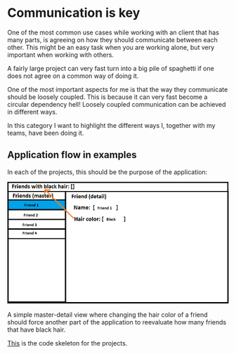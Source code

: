 # Communication is **key**
One of the most common use cases while working with an client that has many parts, is agreeing on how they should 
communicate between each other. This might be an easy task when you are working alone, but very important when 
working with others.

A fairly large project can very fast turn into a big pile of spaghetti if one does not agree on a common way of doing
 it.

One of the most important aspects for me is that the way they communicate should be loosely coupled. This is because
 it can very fast become a circular dependency hell! Loosely coupled communication can be achieved in different ways.

In this category I want to highlight the different ways I, together with my teams, have been doing it. 


## Application flow in examples
In each of the projects, this should be the purpose of the application:

![applicationMock]

[applicationMock]:applicationMock.png

A simple master-detail view where changing the hair color of a friend should force another part of the application to
 reevaluate how many friends that have black hair.
 
 [This](applicationskeleton/) is the code skeleton for the projects.  

